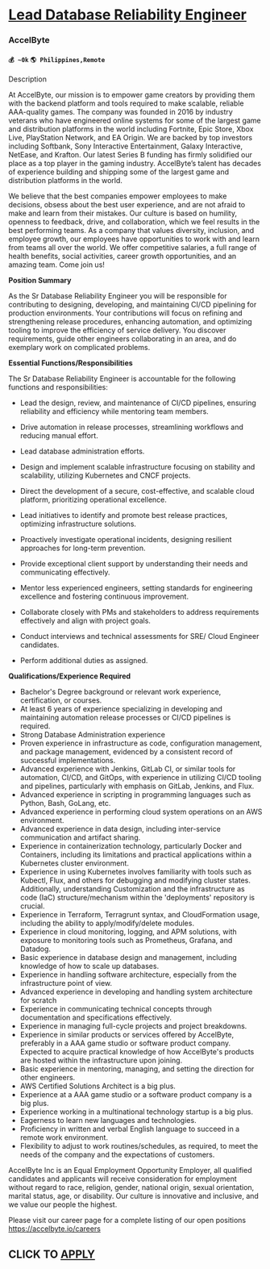# [Lead Database Reliability Engineer](https://www.remotewlb.com/apply/lead-database-reliability-engineer)  
### AccelByte  
#### `💰 ~0k` `🌎 Philippines,Remote`  

Description

At AccelByte, our mission is to empower game creators by providing them with the backend platform and tools required to make scalable, reliable AAA-quality games. The company was founded in 2016 by industry veterans who have engineered online systems for some of the largest game and distribution platforms in the world including Fortnite, Epic Store, Xbox Live, PlayStation Network, and EA Origin. We are backed by top investors including Softbank, Sony Interactive Entertainment, Galaxy Interactive, NetEase, and Krafton. Our latest Series B funding has firmly solidified our place as a top player in the gaming industry. AccelByte’s talent has decades of experience building and shipping some of the largest game and distribution platforms in the world.

We believe that the best companies empower employees to make decisions, obsess about the best user experience, and are not afraid to make and learn from their mistakes. Our culture is based on humility, openness to feedback, drive, and collaboration, which we feel results in the best performing teams. As a company that values diversity, inclusion, and employee growth, our employees have opportunities to work with and learn from teams all over the world. We offer competitive salaries, a full range of health benefits, social activities, career growth opportunities, and an amazing team. Come join us!

 **Position Summary**

As the Sr Database Reliability Engineer you will be responsible for contributing to designing, developing, and maintaining CI/CD pipelining for production environments. Your contributions will focus on refining and strengthening release procedures, enhancing automation, and optimizing tooling to improve the efficiency of service delivery. You discover requirements, guide other engineers collaborating in an area, and do exemplary work on complicated problems.

**Essential Functions/Responsibilities**

The Sr Database Reliability Engineer is accountable for the following functions and responsibilities:

  * Lead the design, review, and maintenance of CI/CD pipelines, ensuring reliability and efficiency while mentoring team members.
  * Drive automation in release processes, streamlining workflows and reducing manual effort.
  * Lead database administration efforts. 
  * Design and implement scalable infrastructure focusing on stability and scalability, utilizing Kubernetes and CNCF projects.
  * Direct the development of a secure, cost-effective, and scalable cloud platform, prioritizing operational excellence.
  * Lead initiatives to identify and promote best release practices, optimizing infrastructure solutions.
  * Proactively investigate operational incidents, designing resilient approaches for long-term prevention.
  * Provide exceptional client support by understanding their needs and communicating effectively.
  * Mentor less experienced engineers, setting standards for engineering excellence and fostering continuous improvement.
  * Collaborate closely with PMs and stakeholders to address requirements effectively and align with project goals.

  * Conduct interviews and technical assessments for SRE/ Cloud Engineer candidates.

  * Perform additional duties as assigned.

**Qualifications/Experience Required**

  * Bachelor's Degree background or relevant work experience, certification, or courses.
  * At least 6 years of experience specializing in developing and maintaining automation release processes or CI/CD pipelines is required.
  * Strong Database Administration experience
  * Proven experience in infrastructure as code, configuration management, and package management, evidenced by a consistent record of successful implementations.
  * Advanced experience with Jenkins, GitLab CI, or similar tools for automation, CI/CD, and GitOps, with experience in utilizing CI/CD tooling and pipelines, particularly with emphasis on GitLab, Jenkins, and Flux.
  * Advanced experience in scripting in programming languages such as Python, Bash, GoLang, etc.
  * Advanced experience in performing cloud system operations on an AWS environment.
  * Advanced experience in data design, including inter-service communication and artifact sharing.
  * Experience in containerization technology, particularly Docker and Containers, including its limitations and practical applications within a Kubernetes cluster environment.
  * Experience in using Kubernetes involves familiarity with tools such as Kubectl, Flux, and others for debugging and modifying cluster states. Additionally, understanding Customization and the infrastructure as code (IaC) structure/mechanism within the 'deployments' repository is crucial.
  * Experience in Terraform, Terragrunt syntax, and CloudFormation usage, including the ability to apply/modify/delete modules.
  * Experience in cloud monitoring, logging, and APM solutions, with exposure to monitoring tools such as Prometheus, Grafana, and Datadog.
  * Basic experience in database design and management, including knowledge of how to scale up databases.
  * Experience in handling software architecture, especially from the infrastructure point of view.
  * Advanced experience in developing and handling system architecture for scratch
  * Experience in communicating technical concepts through documentation and specifications effectively.
  * Experience in managing full-cycle projects and project breakdowns.
  * Experience in similar products or services offered by AccelByte, preferably in a AAA game studio or software product company. Expected to acquire practical knowledge of how AccelByte's products are hosted within the infrastructure upon joining.
  * Basic experience in mentoring, managing, and setting the direction for other engineers.
  * AWS Certified Solutions Architect is a big plus.
  * Experience at a AAA game studio or a software product company is a big plus.
  * Experience working in a multinational technology startup is a big plus.
  * Eagerness to learn new languages and technologies.
  * Proficiency in written and verbal English language to succeed in a remote work environment.
  * Flexibility to adjust to work routines/schedules, as required, to meet the needs of the company and the expectations of customers.

AccelByte Inc is an Equal Employment Opportunity Employer, all qualified candidates and applicants will receive consideration for employment without regard to race, religion, gender, national origin, sexual orientation, marital status, age, or disability. Our culture is innovative and inclusive, and we value our people the highest.

Please visit our career page for a complete listing of our open positions https://accelbyte.io/careers

  
## CLICK TO [APPLY](https://www.remotewlb.com/apply/lead-database-reliability-engineer)

